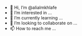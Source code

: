 - 👋 Hi, I’m @alialmkhlafe
- 👀 I’m interested in ...
- 🌱 I’m currently learning ...
- 💞️ I’m looking to collaborate on ...
- 📫 How to reach me ...

<!---
alialmkhlafe/alialmkhlafe is a ✨ special ✨ repository because its `README.md` (this file) appears on your GitHub profile.
You can click the Preview link to take a look at your changes.
--->
